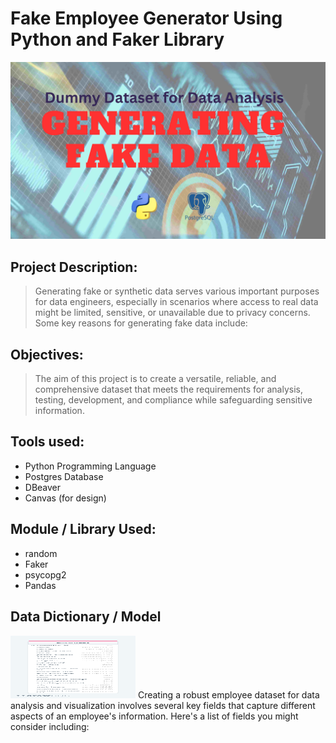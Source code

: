 # Fake Employee Generator Using Python and Faker Library

<img src="images/image.png">


## Project Description:
>Generating fake or synthetic data serves various important purposes for data engineers, especially in scenarios where access to real data might be limited,
>sensitive, or unavailable due to privacy concerns. Some key reasons for generating fake data include:

## Objectives:
>The aim of this project is to create a versatile, reliable, and comprehensive dataset that meets the requirements for analysis, testing, development, and compliance while safeguarding sensitive information.

## Tools used:
* Python Programming Language
* Postgres Database
* DBeaver
* Canvas (for design)

## Module / Library Used:
* random
* Faker
* psycopg2
* Pandas

## Data Dictionary / Model

<img src="images/fake_employee_node.png" width="200" height="100">
Creating a robust employee dataset for data analysis and visualization involves several key fields that capture different aspects of an employee's information. Here's a list of fields you might consider including:
